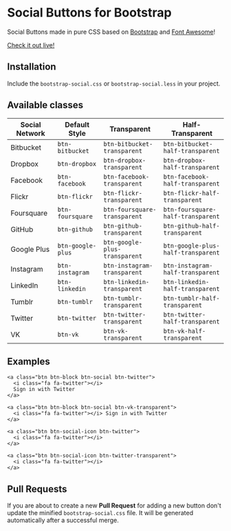 Social Buttons for Bootstrap
============================

Social Buttons made in pure CSS based on
[Bootstrap](http://twbs.github.io/bootstrap/) and
[Font Awesome](http://fortawesome.github.io/Font-Awesome/)!

[Check it out live!](http://radzinzki.github.io/bootstrap-social)

Installation
------------

Include the `bootstrap-social.css` or `bootstrap-social.less` in your project.

Available classes
-----------------

| Social Network | Default Style | Transparent | Half-Transparent |
|------------- | ------------- |------------- | -------------|
| Bitbucket | `btn-bitbucket` | `btn-bitbucket-transparent` |  `btn-bitbucket-half-transparent` |
| Dropbox | `btn-dropbox` | `btn-dropbox-transparent` |  `btn-dropbox-half-transparent` |
| Facebook | `btn-facebook` | `btn-facebook-transparent` |  `btn-facebook-half-transparent` |
| Flickr | `btn-flickr` | `btn-flickr-transparent` |  `btn-flickr-half-transparent` |
| Foursquare | `btn-foursquare` | `btn-foursquare-transparent` |  `btn-foursquare-half-transparent` |
| GitHub | `btn-github` | `btn-github-transparent` |  `btn-github-half-transparent` |
| Google Plus | `btn-google-plus` | `btn-google-plus-transparent` |  `btn-google-plus-half-transparent` |
| Instagram | `btn-instagram` | `btn-instagram-transparent` |  `btn-instagram-half-transparent` |
| LinkedIn | `btn-linkedin` | `btn-linkedin-transparent` |  `btn-linkedin-half-transparent` |
| Tumblr | `btn-tumblr` | `btn-tumblr-transparent` |  `btn-tumblr-half-transparent` |
| Twitter | `btn-twitter` | `btn-twitter-transparent` |  `btn-twitter-half-transparent` |
| VK | `btn-vk` | `btn-vk-transparent` |  `btn-vk-half-transparent` |


Examples
--------

    <a class="btn btn-block btn-social btn-twitter">
      <i class="fa fa-twitter"></i>
      Sign in with Twitter
    </a>
    
    <a class="btn btn-block btn-social btn-vk-transparent">
      <i class="fa fa-twitter"></i> Sign in with Twitter
    </a>

    <a class="btn btn-social-icon btn-twitter">
      <i class="fa fa-twitter"></i>
    </a>
    
    <a class="btn btn-social-icon btn-twitter-transparent">
      <i class="fa fa-twitter"></i>
    </a>

Pull Requests
-------------
If you are about to create a new **Pull Request** for adding a new button don't
update the minified `bootstrap-social.css` file. It will be generated
automatically after a successful merge.
